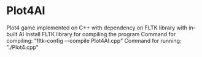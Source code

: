 # Plot4AI
Plot4 game implemented on C++ with dependency on FLTK library with in-built AI
Install FLTK library for compiling the program
Command for compiling: "fltk-config --compile Plot4AI.cpp"
Command for running: "./Plot4.cpp"
